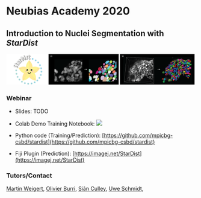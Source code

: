 # Neubias Academy 2020
## Introduction to Nuclei Segmentation with *StarDist*

![](imgs/stardist_img.png)

### Webinar

* Slides: TODO
* Colab Demo Training Notebook: [![](https://colab.research.google.com/assets/colab-badge.svg)](https://colab.research.google.com/github/maweigert/neubias_academy_stardist/blob/master/notebooks/stardist_example_2D_colab.ipynb)
* Python code (Training/Prediction): [https://github.com/mpicbg-csbd/stardist](https://github.com/mpicbg-csbd/stardist)

* Fiji Plugin (Prediction): [https://imagej.net/StarDist](https://imagej.net/StarDist)



### Tutors/Contact

[Martin Weigert](mailto:martin.weigert@epfl.ch),
[Olivier Burri](mailto:olivier.burri@epfl.ch),
[Siân Culley](mailto:s.culley@ucl.ac.uk),
[Uwe Schmidt](mailto:research@uweschmidt.org), 
